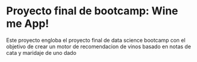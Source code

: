 # Proyecto final de bootcamp: Wine me App!
Este proyecto engloba el proyecto final de data science bootcamp con el objetivo de crear un motor de recomendacion de vinos basado en notas de cata y maridaje de uno dado
